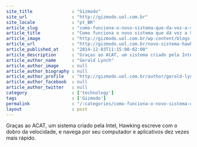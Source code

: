 ```yaml
---
site_title               : "Gizmodo"
site_url                 : "http://gizmodo.uol.com.br"
site_locale              : "pt_BR"
article_slug             : "como-funciona-o-novo-sistema-que-da-voz-a-stephen-hawking-criado-por-intel-e-swiftkey"
article_title            : "Como funciona o novo sistema que dá voz a Stephen Hawking, criado por Intel e SwiftKey"
article_image            : "http://gizmodo.uol.com.br/wp-content/blogs.dir/8/files/2014/12/Stephen-Hawking-e-o-sistema-ACAT-1.jpg"
article_url              : "http://gizmodo.uol.com.br/novo-sistema-hawking/"
article_published_at     : "2014-12-03T11:15:00-02:00"
article_description      : "Graças ao ACAT, um sistema criado pela Intel, Hawking escreve com o dobro da velocidade, e navega por seu computador e aplicativos dez vezes mais rápido."
article_author_name      : "Gerald Lynch"
article_author_image     : null
article_author_biography : null
article_author_profile   : "http://gizmodo.uol.com.br/author/gerald-lynch/"
article_author_facebook  : null
article_author_twitter   : null
category                 : ['technology']
tags                     : ['Gizmodo']
permalink                : "/:categories/como-funciona-o-novo-sistema-que-da-voz-a-stephen-hawking-criado-por-intel-e-swiftkey/"
layout                   : post
---
```


Graças ao ACAT, um sistema criado pela Intel, Hawking escreve com o dobro da velocidade, e navega por seu computador e aplicativos dez vezes mais rápido.
